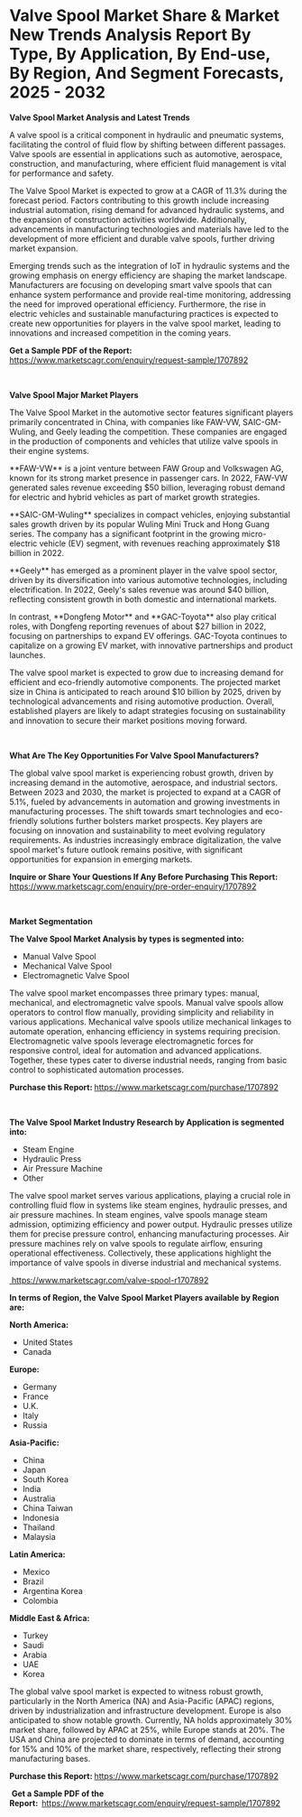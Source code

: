 <p><h1>Valve Spool Market Share & Market New Trends Analysis Report By Type, By Application, By End-use, By Region, And Segment Forecasts, 2025 - 2032</h1></p><p><strong>Valve Spool Market Analysis and Latest Trends</strong></p>
<p><p>A valve spool is a critical component in hydraulic and pneumatic systems, facilitating the control of fluid flow by shifting between different passages. Valve spools are essential in applications such as automotive, aerospace, construction, and manufacturing, where efficient fluid management is vital for performance and safety.</p><p>The Valve Spool Market is expected to grow at a CAGR of 11.3% during the forecast period. Factors contributing to this growth include increasing industrial automation, rising demand for advanced hydraulic systems, and the expansion of construction activities worldwide. Additionally, advancements in manufacturing technologies and materials have led to the development of more efficient and durable valve spools, further driving market expansion.</p><p>Emerging trends such as the integration of IoT in hydraulic systems and the growing emphasis on energy efficiency are shaping the market landscape. Manufacturers are focusing on developing smart valve spools that can enhance system performance and provide real-time monitoring, addressing the need for improved operational efficiency. Furthermore, the rise in electric vehicles and sustainable manufacturing practices is expected to create new opportunities for players in the valve spool market, leading to innovations and increased competition in the coming years.</p></p>
<p><strong>Get a Sample PDF of the Report:&nbsp;</strong> <a href="https://www.marketscagr.com/enquiry/request-sample/1707892?utm_campaign=3293&utm_medium=2&utm_source=Github&utm_content=ia&utm_term=16042025&utm_id=valve-spool">https://www.marketscagr.com/enquiry/request-sample/1707892</a></p>
<p>&nbsp;</p>
<p><strong>Valve Spool Major Market Players</strong></p>
<p><p>The Valve Spool Market in the automotive sector features significant players primarily concentrated in China, with companies like FAW-VW, SAIC-GM-Wuling, and Geely leading the competition. These companies are engaged in the production of components and vehicles that utilize valve spools in their engine systems.</p><p>**FAW-VW** is a joint venture between FAW Group and Volkswagen AG, known for its strong market presence in passenger cars. In 2022, FAW-VW generated sales revenue exceeding $50 billion, leveraging robust demand for electric and hybrid vehicles as part of market growth strategies.</p><p>**SAIC-GM-Wuling** specializes in compact vehicles, enjoying substantial sales growth driven by its popular Wuling Mini Truck and Hong Guang series. The company has a significant footprint in the growing micro-electric vehicle (EV) segment, with revenues reaching approximately $18 billion in 2022.</p><p>**Geely** has emerged as a prominent player in the valve spool sector, driven by its diversification into various automotive technologies, including electrification. In 2022, Geely's sales revenue was around $40 billion, reflecting consistent growth in both domestic and international markets.</p><p>In contrast, **Dongfeng Motor** and **GAC-Toyota** also play critical roles, with Dongfeng reporting revenues of about $27 billion in 2022, focusing on partnerships to expand EV offerings. GAC-Toyota continues to capitalize on a growing EV market, with innovative partnerships and product launches.</p><p>The valve spool market is expected to grow due to increasing demand for efficient and eco-friendly automotive components. The projected market size in China is anticipated to reach around $10 billion by 2025, driven by technological advancements and rising automotive production. Overall, established players are likely to adapt strategies focusing on sustainability and innovation to secure their market positions moving forward.</p></p>
<p>&nbsp;</p>
<p><strong>What Are The Key Opportunities For Valve Spool Manufacturers?</strong></p>
<p><p>The global valve spool market is experiencing robust growth, driven by increasing demand in the automotive, aerospace, and industrial sectors. Between 2023 and 2030, the market is projected to expand at a CAGR of 5.1%, fueled by advancements in automation and growing investments in manufacturing processes. The shift towards smart technologies and eco-friendly solutions further bolsters market prospects. Key players are focusing on innovation and sustainability to meet evolving regulatory requirements. As industries increasingly embrace digitalization, the valve spool market's future outlook remains positive, with significant opportunities for expansion in emerging markets.</p></p>
<p><strong>Inquire or Share Your Questions If Any Before Purchasing This Report:</strong> <a href="https://www.marketscagr.com/enquiry/pre-order-enquiry/1707892?utm_campaign=3293&utm_medium=2&utm_source=Github&utm_content=ia&utm_term=16042025&utm_id=valve-spool">https://www.marketscagr.com/enquiry/pre-order-enquiry/1707892</a></p>
<p>&nbsp;</p>
<p><strong>Market Segmentation</strong></p>
<p><strong>The Valve Spool Market Analysis by types is segmented into:</strong></p>
<p><ul><li>Manual Valve Spool</li><li>Mechanical Valve Spool</li><li>Electromagnetic Valve Spool</li></ul></p>
<p><p>The valve spool market encompasses three primary types: manual, mechanical, and electromagnetic valve spools. Manual valve spools allow operators to control flow manually, providing simplicity and reliability in various applications. Mechanical valve spools utilize mechanical linkages to automate operation, enhancing efficiency in systems requiring precision. Electromagnetic valve spools leverage electromagnetic forces for responsive control, ideal for automation and advanced applications. Together, these types cater to diverse industrial needs, ranging from basic control to sophisticated automation processes.</p></p>
<p><strong>Purchase this Report:&nbsp;</strong><a href="https://www.marketscagr.com/purchase/1707892?utm_campaign=3293&utm_medium=2&utm_source=Github&utm_content=ia&utm_term=16042025&utm_id=valve-spool">https://www.marketscagr.com/purchase/1707892</a></p>
<p>&nbsp;</p>
<p><strong>The Valve Spool Market Industry Research by Application is segmented into:</strong></p>
<p><ul><li>Steam Engine</li><li>Hydraulic Press</li><li>Air Pressure Machine</li><li>Other</li></ul></p>
<p><p>The valve spool market serves various applications, playing a crucial role in controlling fluid flow in systems like steam engines, hydraulic presses, and air pressure machines. In steam engines, valve spools manage steam admission, optimizing efficiency and power output. Hydraulic presses utilize them for precise pressure control, enhancing manufacturing processes. Air pressure machines rely on valve spools to regulate airflow, ensuring operational effectiveness. Collectively, these applications highlight the importance of valve spools in diverse industrial and mechanical systems.</p></p>
<p><a href="https://www.marketscagr.com/valve-spool-r1707892?utm_campaign=3293&utm_medium=2&utm_source=Github&utm_content=ia&utm_term=16042025&utm_id=valve-spool">&nbsp;https://www.marketscagr.com/valve-spool-r1707892</a></p>
<p><strong>In terms of Region, the Valve Spool Market Players available by Region are:</strong></p>
<p>
    <p> <strong> North America: </strong>
        <ul>
            <li>United States</li>
            <li>Canada</li>
        </ul>
        </p> 
    <p> <strong> Europe: </strong>
        <ul>
            <li>Germany</li>
            <li>France</li>
            <li>U.K.</li>
            <li>Italy</li>
            <li>Russia</li>
        </ul>
        </p> 
    <p> <strong> Asia-Pacific: </strong>
        <ul>
            <li>China</li>
            <li>Japan</li>
            <li>South Korea</li>
            <li>India</li>
            <li>Australia</li>
            <li>China Taiwan</li>
            <li>Indonesia</li>
            <li>Thailand</li>
            <li>Malaysia</li>
        </ul>
        </p> 
    <p> <strong> Latin America: </strong>
        <ul>
            <li>Mexico</li>
            <li>Brazil</li>
            <li>Argentina Korea</li>
            <li>Colombia</li>
        </ul>
        </p> 
    <p> <strong> Middle East & Africa: </strong>
        <ul>
            <li>Turkey</li>
            <li>Saudi</li>
            <li>Arabia</li>
            <li>UAE</li>
            <li>Korea</li>
        </ul>
    </p>
    </p>
<p><p>The global valve spool market is expected to witness robust growth, particularly in the North America (NA) and Asia-Pacific (APAC) regions, driven by industrialization and infrastructure development. Europe is also anticipated to show notable growth. Currently, NA holds approximately 30% market share, followed by APAC at 25%, while Europe stands at 20%. The USA and China are projected to dominate in terms of demand, accounting for 15% and 10% of the market share, respectively, reflecting their strong manufacturing bases.</p></p>
<p><strong>Purchase this Report: </strong><a href="https://www.marketscagr.com/purchase/1707892?utm_campaign=3293&utm_medium=2&utm_source=Github&utm_content=ia&utm_term=16042025&utm_id=valve-spool">https://www.marketscagr.com/purchase/1707892</a></p>
<p>&nbsp;<strong>Get a Sample PDF of the Report:&nbsp;&nbsp;</strong><a href="https://www.marketscagr.com/enquiry/request-sample/1707892?utm_campaign=3293&utm_medium=2&utm_source=Github&utm_content=ia&utm_term=16042025&utm_id=valve-spool">https://www.marketscagr.com/enquiry/request-sample/1707892</a></p>
<p><strong></strong></p>
<p><p></p><p></p><p></p></p>
